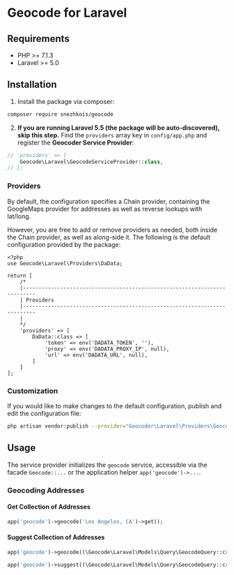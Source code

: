 # Geocode for Laravel

## Requirements
- PHP >= 7.1.3
- Laravel >= 5.0

## Installation
1. Install the package via composer:
  ```sh
  composer require snezhkois/geocode
  ```
2. **If you are running Laravel 5.5 (the package will be auto-discovered), skip
  this step.** Find the `providers` array key in `config/app.php` and register
  the **Geocoder Service Provider**:
  ```php
  // 'providers' => [
      Geocode\Laravel\GeocodeServiceProvider::class,
  // ];
  ```
  
### Providers
By default, the configuration specifies a Chain provider, containing the
 GoogleMaps provider for addresses as well as reverse lookups with lat/long.

However, you are free to add or remove providers as needed, both inside the
 Chain provider, as well as along-side it. The following is the default
 configuration provided by the package:
 
```
<?php
use Geocode\Laravel\Providers\DaData;

return [
    /*
    |--------------------------------------------------------------------------
    | Providers
    |--------------------------------------------------------------------------
    |
    */
    'providers' => [
        DaData::class => [
            'token' => env('DADATA_TOKEN', ''),
            'proxy' => env('DADATA_PROXY_IP', null),
            'url' => env('DADATA_URL', null),
        ]
    ]
];
```

### Customization
If you would like to make changes to the default configuration, publish and
 edit the configuration file:
```sh
php artisan vendor:publish --provider="Geocoder\Laravel\Providers\GeocoderService" --tag="config"
```

## Usage
The service provider initializes the `geocode` service, accessible via the
 facade `Geocode::...` or the application helper `app('geocode')->...`.
 
### Geocoding Addresses
#### Get Collection of Addresses
```php
app('geocode')->geocode('Los Angeles, CA')->get();
```

#### Suggest Collection of Addresses
```php
app('geocode')->geocode((\Geocode\Laravel\Models\Query\GeocodeQuery::create('перво')));
```
```php
app('geocode')->suggest((\Geocode\Laravel\Models\Query\GeocodeQuery::create('перво')));
```